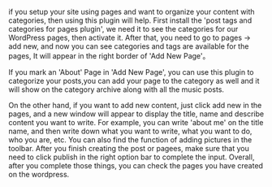 if you setup your site using pages and want to organize your content with categories, then using this plugin will help. First install the 'post tags and categories for pages plugin', we need it to see the categories for our WordPress pages, then activate it. After that, you need to go to pages -> add new, and now you can see categories and tags are available for the pages, It will appear in the right border of 'Add New Page'。

If you mark an 'About' Page in 'Add New Page', you can use this plugin to categorize your posts,you can add your page to the category as well and it will show on the category archive along with all the music posts.

On the other hand, if you want to add new content, just click add new in the pages, and a new window will appear to display the title, name and describe content you want to write. For example, you can write 'about me' on the title name, and then write down what you want to write, what you want to do, who you are, etc. You can also find the function of adding pictures in the toolbar. After you finish creating the post or pagees, make sure that you need to click publish in the right option bar to complete the input. Overall, after you complete those things, you can check the pages you have created on the wordpress.
